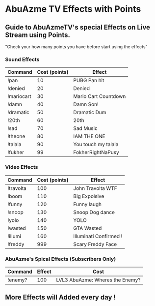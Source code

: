 # AbuAzme TV Effects with Points

<h2>Guide to AbuAzmeTV's special Effects on Live Stream using Points. </h2>
"Check your how many points you have before start using the effects"


<h3> Sound Effects </h3>

| Command | Cost (points) | Effect |
|---|---|---|
| !pan | 10 |PUBG Pan hit |
| !denied | 20 | Denied |
| !mariocart | 30 | Mario Cart Countdown |   
| !damn | 40 | Damn Son! |   
| !dramatic | 50 | Dramatic Dum | 
| !20th | 60 | 20th |
| !sad | 70 | Sad Music |
| !theone | 80 | IAM THE ONE |
| !talala | 90 | You touch my talala |
| !fukher | 99 | FokherRightNaPusy


<h3>Video Effects</h3>

| Command | Cost (points) | Effect |
|---|---|---|
| !travolta | 100 | John Travolta WTF | 
| !boom | 110 |  Big Expolsive |  
| !funny | 120 | Funny laugh | 
| !snoop | 130 | Snoop Dog dance |    
| !yolo | 140 | YOLO | 
| !wasted | 150 | GTA Wasted | 
| !illumi | 160 | Illuminati Confirmed ! |
| !freddy | 999 | Scary Freddy Face |


<h3>AbuAzme's Spical Effects (Subscribers Only)</h3>

| Command  | Effect | Cost | 
|---|---|---|
| !enemy? | 100 | LVL3 AbuAzme: Wheres the Enemy? |


<h2>More Effects will Added every day !<h2>


  
